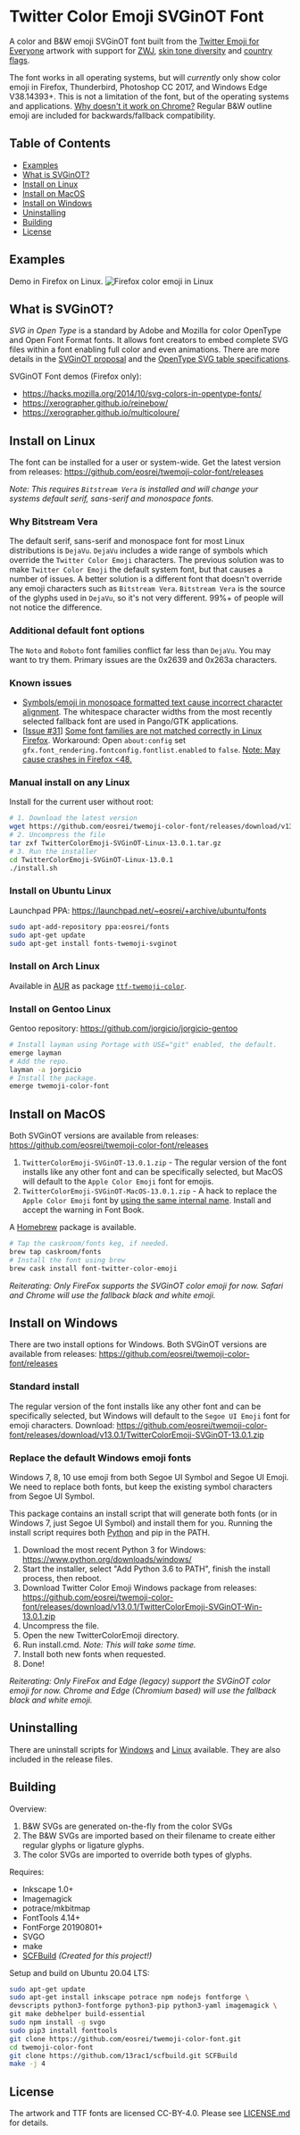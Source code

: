 # Twitter Color Emoji SVGinOT Font

A color and B&W emoji SVGinOT font built from the
[Twitter Emoji for Everyone][1] artwork with support for [ZWJ][2],
[skin tone diversity][3] and [country flags][4].

The font works in all operating systems, but will *currently* only show color
emoji in Firefox, Thunderbird, Photoshop CC 2017, and Windows Edge V38.14393+.
This is not a limitation of the font, but of the operating systems and
applications. [Why doesn't it work on Chrome?][why-not-chrome] Regular B&W
outline emoji are included for backwards/fallback compatibility.

[1]: https://github.com/twitter/twemoji
[2]: https://unicode.org/emoji/charts/emoji-zwj-sequences.html
[3]: https://www.unicode.org/reports/tr51/#Diversity
[4]: https://www.unicode.org/reports/tr51/#Flags
[why-not-chrome]: https://bugs.chromium.org/p/chromium/issues/detail?id=306078

## Table of Contents

* [Examples](#examples)
* [What is SVGinOT?](#what-is-svginot)
* [Install on Linux](#install-on-linux)
* [Install on MacOS](#install-on-macos)
* [Install on Windows](#install-on-windows)
* [Uninstalling](#uninstalling)
* [Building](#building)
* [License](#license)

## Examples

Demo in Firefox on Linux.
![Firefox color emoji in Linux](images/twemoji-font-demo.png?raw=true)

## What is SVGinOT?
*SVG in Open Type* is a standard by Adobe and Mozilla for color OpenType
and Open Font Format fonts. It allows font creators to embed complete SVG files
within a font enabling full color and even animations. There are more details
in the [SVGinOT proposal][6] and the [OpenType SVG table specifications][7].

SVGinOT Font demos (Firefox only):

* https://hacks.mozilla.org/2014/10/svg-colors-in-opentype-fonts/
* https://xerographer.github.io/reinebow/
* https://xerographer.github.io/multicoloure/

[6]: https://www.w3.org/2013/10/SVG_in_OpenType/
[7]: https://www.microsoft.com/typography/otspec/svg.htm

## Install on Linux
The font can be installed for a user or system-wide. Get the latest version
from releases: https://github.com/eosrei/twemoji-color-font/releases

*Note: This requires `Bitstream Vera` is installed and will change your
systems default serif, sans-serif and monospace fonts.*

### Why Bitstream Vera
The default serif, sans-serif and monospace font for most Linux distributions is
`DejaVu`. `DejaVu` includes a wide range of symbols which override the
`Twitter Color Emoji` characters. The previous solution was to make
`Twitter Color Emoji` the default system font, but that causes a number of issues.
A better solution is a different font that doesn't override any emoji characters
such as `Bitstream Vera`. `Bitstream Vera` is the source of the glyphs used in
`DejaVu`, so it's not very different. 99%+ of people will not notice the
difference.

### Additional default font options
The `Noto` and `Roboto` font families conflict far less than `DejaVu`. You may
want to try them. Primary issues are the 0x2639 and 0x263a characters.

### Known issues

* [Symbols/emoji in monospace formatted text cause incorrect character alignment][8].
  The whitespace character widths from the most recently selected
  fallback font are used in Pango/GTK applications.
* [[Issue #31][9]] [Some font families are not matched correctly in Linux Firefox][10].
  Workaround: Open `about:config` set
  `gfx.font_rendering.fontconfig.fontlist.enabled` to `false`.
  [Note: May cause crashes in Firefox <48.][11]

[8]:https://bugzilla.gnome.org/show_bug.cgi?id=757785
[9]:https://github.com/eosrei/emojione-color-font/issues/31
[10]:https://bugzilla.mozilla.org/show_bug.cgi?id=1245811
[11]:https://bugzilla.mozilla.org/show_bug.cgi?id=1266341

### Manual install on any Linux
Install for the current user without root:
```sh
# 1. Download the latest version
wget https://github.com/eosrei/twemoji-color-font/releases/download/v13.0.1/TwitterColorEmoji-SVGinOT-Linux-13.0.1.tar.gz
# 2. Uncompress the file
tar zxf TwitterColorEmoji-SVGinOT-Linux-13.0.1.tar.gz
# 3. Run the installer
cd TwitterColorEmoji-SVGinOT-Linux-13.0.1
./install.sh
```

### Install on Ubuntu Linux
Launchpad PPA: https://launchpad.net/~eosrei/+archive/ubuntu/fonts

```sh
sudo apt-add-repository ppa:eosrei/fonts
sudo apt-get update
sudo apt-get install fonts-twemoji-svginot
```

### Install on Arch Linux
Available in [AUR][AUR] as package [`ttf-twemoji-color`][aur-package].

[AUR]:https://wiki.archlinux.org/index.php/Arch_User_Repository
[aur-package]:https://aur.archlinux.org/packages/ttf-twemoji-color/

### Install on Gentoo Linux
Gentoo repository: https://github.com/jorgicio/jorgicio-gentoo

```sh
# Install layman using Portage with USE="git" enabled, the default.
emerge layman
# Add the repo.
layman -a jorgicio
# Install the package.
emerge twemoji-color-font
```

## Install on MacOS
Both SVGinOT versions are available from releases:
https://github.com/eosrei/twemoji-color-font/releases

1. `TwitterColorEmoji-SVGinOT-13.0.1.zip` - The regular version of the font
   installs like any other font and can be specifically selected, but MacOS will
   default to the `Apple Color Emoji` font for emojis.
2. `TwitterColorEmoji-SVGinOT-MacOS-13.0.1.zip` - A hack to replace the `Apple
   Color Emoji` font by [using the same internal name][12]. Install and accept
   the warning in Font Book.

A [Homebrew](https://brew.sh) package is available.

```sh
# Tap the caskroom/fonts keg, if needed.
brew tap caskroom/fonts
# Install the font using brew
brew cask install font-twitter-color-emoji
```

[12]:https://www.macissues.com/2014/11/21/how-to-change-the-default-system-font-in-mac-os-x/

*Reiterating: Only FireFox supports the SVGinOT color emoji for now. Safari and
Chrome will use the fallback black and white emoji.*

## Install on Windows

There are two install options for Windows. Both SVGinOT versions are available
from releases: https://github.com/eosrei/twemoji-color-font/releases

### Standard install

The regular version of the font installs like any other font and can be
specifically selected, but Windows will default to the `Segoe UI Emoji`
font for emoji characters. Download:
https://github.com/eosrei/twemoji-color-font/releases/download/v13.0.1/TwitterColorEmoji-SVGinOT-13.0.1.zip

### Replace the default Windows emoji fonts

Windows 7, 8, 10 use emoji from both Segoe UI Symbol and Segoe UI Emoji. We
need to replace both fonts, but keep the existing symbol characters from
Segoe UI Symbol.

This package contains an install script that will generate both fonts (or
in Windows 7, just Segoe UI Symbol) and install them for you. Running the
install script requires both [Python][16] and pip in the PATH.

1. Download the most recent Python 3 for Windows: https://www.python.org/downloads/windows/
2. Start the installer, select "Add Python 3.6 to PATH", finish the install process, then reboot.
3. Download Twitter Color Emoji Windows package from releases:
https://github.com/eosrei/twemoji-color-font/releases/download/v13.0.1/TwitterColorEmoji-SVGinOT-Win-13.0.1.zip
4. Uncompress the file.
5. Open the new TwitterColorEmoji directory.
6. Run install.cmd. *Note: This will take some time.*
7. Install both new fonts when requested.
8. Done!

[16]:https://www.python.org/downloads/windows/

*Reiterating: Only FireFox and Edge (legacy) support the SVGinOT color emoji for now. Chrome and Edge (Chromium based) will use the
fallback black and white emoji.*

## Uninstalling

There are uninstall scripts for [Windows][17] and [Linux][18] available. They
are also included in the release files.

[17]:windows/uninstall.cmd
[18]:linux/uninstall.sh

## Building

Overview:

1. B&W SVGs are generated on-the-fly from the color SVGs
2. The B&W SVGs are imported based on their filename to create either regular
   glyphs or ligature glyphs.
3. The color SVGs are imported to override both types of glyphs.

Requires:

* Inkscape 1.0+
* Imagemagick
* potrace/mkbitmap
* FontTools 4.14+
* FontForge 20190801+
* SVGO
* make
* [SCFBuild][13] *(Created for this project!)*

[13]: https://github.com/13rac1/scfbuild

Setup and build on Ubuntu 20.04 LTS:

```sh
sudo apt-get update
sudo apt-get install inkscape potrace npm nodejs fontforge \
devscripts python3-fontforge python3-pip python3-yaml imagemagick \
git make debhelper build-essential
sudo npm install -g svgo
sudo pip3 install fonttools
git clone https://github.com/eosrei/twemoji-color-font.git
cd twemoji-color-font
git clone https://github.com/13rac1/scfbuild.git SCFBuild
make -j 4
```

## License

The artwork and TTF fonts are licensed CC-BY-4.0. Please see
[LICENSE.md](LICENSE.md) for details.
